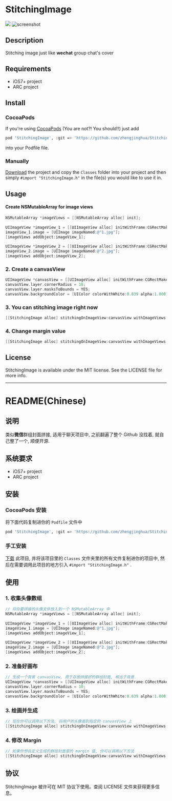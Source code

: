 # StitchingImage
![](http://ww3.sinaimg.cn/large/6d86d850jw1exg1k5v3fwj20bx0fkdho.jpg)
![screenshot](http://7xnfdc.com1.z0.glb.clouddn.com/stitchingImageScreenshot.png?imageView2/2/w/375)

## Description

Stitching image  just like **wechat** group chat's cover

## Requirements

* iOS7+ project
* ARC project

## Install

### CocoaPods

If you're using [CocoaPods](http://cocoapods.org/) (You are not?! You should!!) just add

``` bash
pod 'StitchingImage', :git => 'https://github.com/zhengjinghua/StitchingImage.git'
```
into your Podfile file.

### Manually

[Download](https://github.com/YannickL/QRCodeReaderViewController/archive/master.zip) the project and copy the `Classes` folder into your project and then simply `#import "StitchingImage.h"` in the file(s) you would like to use it in.


## Usage

#### Create NSMutableArray for image views


```objective-c
NSMutableArray *imageViews = [[NSMutableArray alloc] init];
    
UIImageView *imageView_1 = [[UIImageView alloc] initWithFrame:CGRectMake(0, 0, 50, 50)];
imageView_1.image = [UIImage imageNamed:@"1.jpg"];
[imageViews addObject:imageView_1];
    
UIImageView *imageView_2 = [[UIImageView alloc] initWithFrame:CGRectMake(0, 0, 50, 50)];
imageView_2.image = [UIImage imageNamed:@"2.jpg"];
[imageViews addObject:imageView_2];

```

### 2. Create a canvasView

```objective-c
UIImageView *canvasView = [[UIImageView alloc] initWithFrame:CGRectMake(0, 0, 100, 100)];
canvasView.layer.cornerRadius = 10;
canvasView.layer.masksToBounds = YES;
canvasView.backgroundColor = [UIColor colorWithWhite:0.839 alpha:1.000];
```

### 3. You can stitching image right now
```objective-c   
[[StitchingImage alloc] stitchingOnImageView:canvasView withImageViews:imageViews];
```

### 4. Change margin value 

```objective-c  
[[StitchingImage alloc] stitchingOnImageView:canvasView withImageViews:imageViews marginValue:15.0f]
```

## License

StitchingImage is available under the MIT license. See the LICENSE file for more info.

---
README(Chinese)
==========

## 说明

类似**微信**群组封面拼接, 适用于聊天项目中, 之前翻遍了整个 Github 没找着, 就自己整了一个, 顺便开源. 

## 系统要求

* iOS7+ project
* ARC project

## 安装

### CocoaPods 安装

将下面代码复制进你的 `Podfile` 文件中

``` bash
pod 'StitchingImage', :git => 'https://github.com/zhengjinghua/StitchingImage.git'
```

### 手工安装

[下载](https://github.com//zhengjinghua/StitchingImage/archive/master.zip) 此项目, 并将该项目里的 `Classes` 文件夹里的所有文件复制进你的项目中, 然后在需要调用此项目的地方引入 `#import "StitchingImage.h"` .

## 使用

### 1. 收集头像数组

```objective-c
// 将你要拼接的头像文件放入到一个 NSMutableArray 中
NSMutableArray *imageViews = [[NSMutableArray alloc] init];
    
UIImageView *imageView_1 = [[UIImageView alloc] initWithFrame:CGRectMake(0, 0, 50, 50)];
imageView_1.image = [UIImage imageNamed:@"1.jpg"];
[imageViews addObject:imageView_1];
    
UIImageView *imageView_2 = [[UIImageView alloc] initWithFrame:CGRectMake(0, 0, 50, 50)];
imageView_2.image = [UIImage imageNamed:@"2.jpg"];
[imageViews addObject:imageView_2];

```

### 2. 准备好画布

```objective-c
// 生成一个背景 canvasView, 用于存放拼接好的群组封面, 相当于背景.
UIImageView *canvasView = [[UIImageView alloc] initWithFrame:CGRectMake(0, 0, 100, 100)];
canvasView.layer.cornerRadius = 10;
canvasView.layer.masksToBounds = YES;
canvasView.backgroundColor = [UIColor colorWithWhite:0.839 alpha:1.000];
```

### 3. 绘画并生成

```objective-c   
// 现在你可以调用以下方法, 将用户的头像画到指定的 canvasView 上
[[StitchingImage alloc] stitchingOnImageView:canvasView withImageViews:imageViews];
```

### 4. 修改 Margin 

```objective-c  
// 如果你想自定义生成的群组封面里的 margin 值, 你可以调用以下方法
[[StitchingImage alloc] stitchingOnImageView:canvasView withImageViews:imageViews marginValue:15.0f]
```

## 协议

StitchingImage 被许可在 MIT 协议下使用。查阅 LICENSE 文件来获得更多信息。


